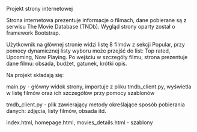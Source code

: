 Projekt strony internetowej

Strona internetowa prezentuje informacje o filmach, dane pobierane są z serwisu The Movie Database (TNDb).
Wygląd strony oparty został o framework Bootstrap.

Użytkownik na głównej stronie widzi listę 8 filmów z sekcji Popular, przy pomocy dynamicznej listy wyboru może przejść do list: Top rated, Upcoming, Now Playing.
Po wejściu w szczegóły filmu, strona prezentuje dane filmu: obsada, budżet, gatunek, krótki opis.

Na projekt składają się:

main.py - główny widok strony, importuje z pliku tmdb_client.py, wyświetla w listę filmów oraz ich szczegółów przy pomocy szablonów

tmdb_client.py - plik zawierający metody określające sposób pobierania danych: zdjęcia, listy filmów, obsada itd.

index.html, homepage.html, movies_details.html - szablony 
